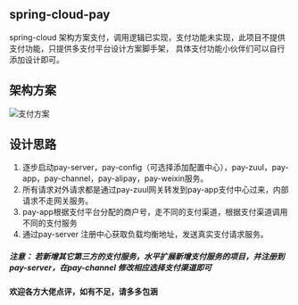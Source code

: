 ## spring-cloud-pay
   spring-cloud 架构方案支付，调用逻辑已实现，支付功能未实现，此项目不提供支付功能，只提供多支付平台设计方案脚手架，
   具体支付功能小伙伴们可以自行添加设计即可。

## 架构方案
![支付方案](https://github.com/SiGuiyang/spring-cloud-pay/blob/master/pay.png)
## 设计思路
1. 逐步启动pay-server，pay-config（可选择添加配置中心），pay-zuul，pay-app，pay-channel，pay-alipay，pay-weixin服务。
2. 所有请求对外请求都是通过pay-zuul网关转发到pay-app支付中心过来，内部请求不走网关服务。
3. pay-app根据支付平台分配的商户号，走不同的支付渠道，根据支付渠道调用不同的支付服务
4. 通过pay-server 注册中心获取负载均衡地址，发送真实支付请求服务。

##### 注意： 若新增其它第三方的支付服务，水平扩展新增支付服务的项目，并注册到pay-server，在pay-channel 修改相应选择支付渠道即可

#### 欢迎各方大佬点评，如有不足，请多多包涵
